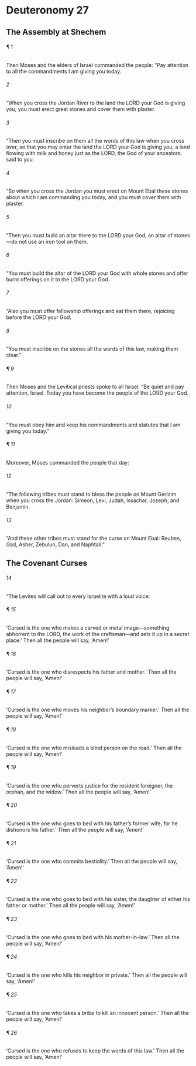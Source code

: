 # Deuteronomy 27
## The Assembly at Shechem
###### ¶ 1
Then Moses and the elders of Israel commanded the people: “Pay attention to all the commandments I am giving you today.
###### 2
“When you cross the Jordan River to the land the LORD your God is giving you, you must erect great stones and cover them with plaster.
###### 3
“Then you must inscribe on them all the words of this law when you cross over, so that you may enter the land the LORD your God is giving you, a land flowing with milk and honey just as the LORD, the God of your ancestors, said to you.
###### 4
“So when you cross the Jordan you must erect on Mount Ebal these stones about which I am commanding you today, and you must cover them with plaster.
###### 5
“Then you must build an altar there to the LORD your God, an altar of stones—do not use an iron tool on them.
###### 6
“You must build the altar of the LORD your God with whole stones and offer burnt offerings on it to the LORD your God.
###### 7
“Also you must offer fellowship offerings and eat them there, rejoicing before the LORD your God.
###### 8
“You must inscribe on the stones all the words of this law, making them clear.”
###### ¶ 9
Then Moses and the Levitical priests spoke to all Israel: “Be quiet and pay attention, Israel. Today you have become the people of the LORD your God.
###### 10
“You must obey him and keep his commandments and statutes that I am giving you today.”
###### ¶ 11
Moreover, Moses commanded the people that day:
###### 12
“The following tribes must stand to bless the people on Mount Gerizim when you cross the Jordan: Simeon, Levi, Judah, Issachar, Joseph, and Benjamin.
###### 13
“And these other tribes must stand for the curse on Mount Ebal: Reuben, Gad, Asher, Zebulun, Dan, and Naphtali.”
## The Covenant Curses
###### 14
“The Levites will call out to every Israelite with a loud voice:
###### ¶ 15
‘Cursed is the one who makes a carved or metal image—something abhorrent to the LORD, the work of the craftsman—and sets it up in a secret place.’ Then all the people will say, ‘Amen!’
###### ¶ 16
‘Cursed is the one who disrespects his father and mother.’ Then all the people will say, ‘Amen!’
###### ¶ 17
‘Cursed is the one who moves his neighbor’s boundary marker.’ Then all the people will say, ‘Amen!’
###### ¶ 18
‘Cursed is the one who misleads a blind person on the road.’ Then all the people will say, ‘Amen!’
###### ¶ 19
‘Cursed is the one who perverts justice for the resident foreigner, the orphan, and the widow.’ Then all the people will say, ‘Amen!’
###### ¶ 20
‘Cursed is the one who goes to bed with his father’s former wife, for he dishonors his father.’ Then all the people will say, ‘Amen!’
###### ¶ 21
‘Cursed is the one who commits bestiality.’ Then all the people will say, ‘Amen!’
###### ¶ 22
‘Cursed is the one who goes to bed with his sister, the daughter of either his father or mother.’ Then all the people will say, ‘Amen!’
###### ¶ 23
‘Cursed is the one who goes to bed with his mother-in-law.’ Then all the people will say, ‘Amen!’
###### ¶ 24
‘Cursed is the one who kills his neighbor in private.’ Then all the people will say, ‘Amen!’
###### ¶ 25
‘Cursed is the one who takes a bribe to kill an innocent person.’ Then all the people will say, ‘Amen!’
###### ¶ 26
‘Cursed is the one who refuses to keep the words of this law.’ Then all the people will say, ‘Amen!’
